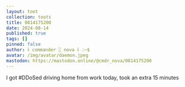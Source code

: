 ```yaml
---
layout: toot
collection: toots
title: 0814175200
date: 2024-08-14
published: true
tags: []
pinned: false
author: ⸸ commander ░ nova ⸸ :~$
avatar: /img/avatar/daemon.jpeg
mastodon: https://mastodon.online/@cmdr_nova/0814175200
---
```


I got #DDoSed driving home from work today, took an extra 15 minutes
